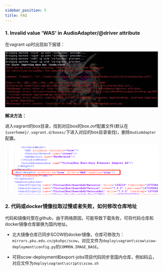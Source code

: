 ```yaml
---
sidebar_position: 5
title: FAQ
---
```


### 1.  Invalid value 'WAS' in AudioAdapter/@driver attribute

在vagrant up时出现如下报错：

![image-20230126080954387](images/was-audioadapter-error.png)

**解决方法：**

进入vagrant的box目录，找到对应box的box.ovf配置文件(默认在`{userhome}/.vagrant.d/boxes/`下进入对应的box目录查找)，删除`AudioAdapter`配置。

![image-20230126082518267](images/was-audioadapter-error-fix.png)

### 2. 代码或docker镜像拉取过慢或者失败，如何修改仓库地址

代码和镜像托管在github，由于网络原因，可能导致下载失败，可将代码仓库和docker镜像仓库替换为国内地址。

- 北大镜像仓库已同步SCOW的docker镜像，仓库可修改为：`mirrors.pku.edu.cn/pkuhpc/scow`，对应文件为`deploy\vagrant\scow\scow-deployment\config.py`的`COMMON.IMAGE_BASE`。

- 可将scow-deployment和export-jobs项目代码同步至国内仓库，例如码云，对应文件为`deploy\vagrant\scripts\scow.sh`






